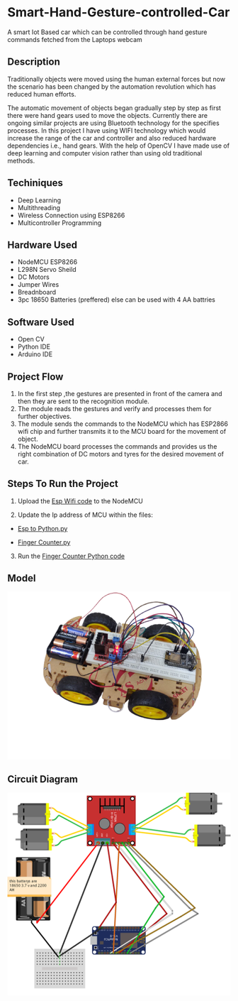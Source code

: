 # **Smart-Hand-Gesture-controlled-Car**
A smart Iot Based car which can be controlled through hand gesture commands fetched from the Laptops webcam

## **Description**
Traditionally objects were moved using the human external forces but now the scenario has been changed by the automation revolution which has reduced human efforts.

The automatic movement of objects began gradually step by step as first there were hand gears used to move the objects.
Currently there are ongoing similar projects are using Bluetooth technology for the specifies processes.
In this project I have using WIFI technology which would increase the range of the car and controller and also reduced hardware dependencies i.e., hand gears.
With the help of OpenCV I have made use of deep learning and computer vision rather than using old traditional methods.




## **Techiniques**

* Deep Learning
* Multithreading
* Wireless Connection using ESP8266
* Multicontroller Programming

## **Hardware Used**

* NodeMCU ESP8266
* L298N Servo Sheild
* DC Motors
* Jumper Wires
* Breadnboard
* 3pc 18650 Batteries (preffered) else can be used with 4 AA battries

## **Software Used**

* Open CV
* Python IDE
* Arduino IDE

## **Project Flow**

1. In the first step ,the gestures are presented in front of the camera and then they are sent to the recognition module.
2. The module reads the gestures and verify and processes them for further objectives. 
3. The module sends the commands to the NodeMCU which has ESP2866 wifi chip and further transmits it to the MCU board for the movement of object. 
4. The NodeMCU board processes the commands and provides us the right combination of DC motors and tyres for the desired movement of car.


## **Steps To Run the Project**


1. Upload the [Esp Wifi code](./esp_wifi/esp_wifi.ino) to the NodeMCU

2. Update the Ip address of MCU within the files:

* [Esp to Python.py](./HandTrackingProject/esp_python.py)

* [Finger Counter.py](./HandTrackingProject/FingerCounter.py)

3. Run the [Finger Counter Python code](./HandTrackingProject/FingerCounter.py)

## **Model**
![CarImage](./Output/car.png?raw=true "Chassis image")

## **Circuit Diagram**
![CircuitDiagram](./Output/Circuit%20diagram.png?raw=true "Circuit Diagram image")